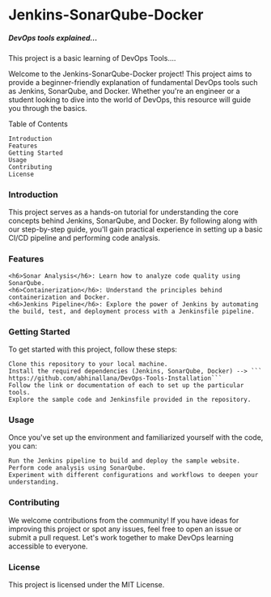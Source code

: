 <h1>Jenkins-SonarQube-Docker</h1>
        <h5>DevOps tools explained...</h5>

This project is a basic learning of DevOps Tools....

Welcome to the Jenkins-SonarQube-Docker project! This project aims to provide a beginner-friendly explanation of fundamental DevOps tools such as Jenkins, SonarQube, and Docker. Whether you're an engineer or a student looking to dive into the world of DevOps, this resource will guide you through the basics.

Table of Contents

    Introduction
    Features
    Getting Started
    Usage
    Contributing
    License


<h3>Introduction</h3>

This project serves as a hands-on tutorial for understanding the core concepts behind Jenkins, SonarQube, and Docker. By following along with our step-by-step guide, you'll gain practical experience in setting up a basic CI/CD pipeline and performing code analysis.

<h3>Features</h3>

    <h6>Sonar Analysis</h6>: Learn how to analyze code quality using SonarQube.
    <h6>Containerization</h6>: Understand the principles behind containerization and Docker.
    <h6>Jenkins Pipeline</h6>: Explore the power of Jenkins by automating the build, test, and deployment process with a Jenkinsfile pipeline.

<h3>Getting Started</h3>

To get started with this project, follow these steps:

    Clone this repository to your local machine.
    Install the required dependencies (Jenkins, SonarQube, Docker) --> ``` https://github.com/abhinallana/DevOps-Tools-Installation``` 
    Follow the link or documentation of each to set up the particular tools.
    Explore the sample code and Jenkinsfile provided in the repository.

<h3>Usage</h3>

Once you've set up the environment and familiarized yourself with the code, you can:

    Run the Jenkins pipeline to build and deploy the sample website.
    Perform code analysis using SonarQube.
    Experiment with different configurations and workflows to deepen your understanding.

<h3>Contributing</h3>

We welcome contributions from the community! If you have ideas for improving this project or spot any issues, feel free to open an issue or submit a pull request. Let's work together to make DevOps learning accessible to everyone.

<h3>License</h3>

This project is licensed under the MIT License.









